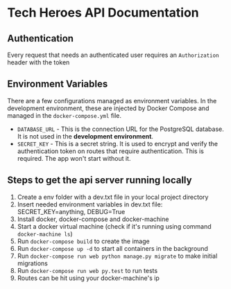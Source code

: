 # Tech Heroes API Documentation


## Authentication
Every request that needs an authenticated user requires an `Authorization` header with the token


## Environment Variables
There are a few configurations managed as environment variables. In the development environment, these are injected by Docker Compose and managed in the `docker-compose.yml` file.

* `DATABASE_URL` - This is the connection URL for the PostgreSQL database. It is not used in the **development environment**.
* `SECRET_KEY` - This is a secret string. It is used to encrypt and verify the authentication token on routes that require authentication. This is required. The app won't start without it.


## Steps to get the api server running locally
1. Create a env folder with a dev.txt file in your local project directory
2. Insert needed environment variables in dev.txt file: SECRET_KEY=anything, DEBUG=True
3. Install docker, docker-compose and docker-machine
4. Start a docker virtual machine (check if it's running using command `docker-machine ls`)
5. Run `docker-compose build` to create the image
6. Run `docker-compose up -d` to start all containers in the background
7. Run `docker-compose run web python manage.py migrate` to make initial migrations
8. Run `docker-compose run web py.test` to run tests
9. Routes can be hit using your docker-machine's ip
